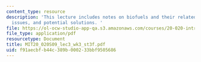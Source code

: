 ```yaml
---
content_type: resource
description: 'This lecture includes notes on biofuels and their related problems and
  issues, and potential solutions. '
file: https://ol-ocw-studio-app-qa.s3.amazonaws.com/courses/20-020-introduction-to-biological-engineering-design-spring-2009/f91aecbfb44c389b000233bbf9505686_MIT20_020S09_lec3_wk3_st3f.pdf
file_type: application/pdf
resourcetype: Document
title: MIT20_020S09_lec3_wk3_st3f.pdf
uid: f91aecbf-b44c-389b-0002-33bbf9505686
---
```

